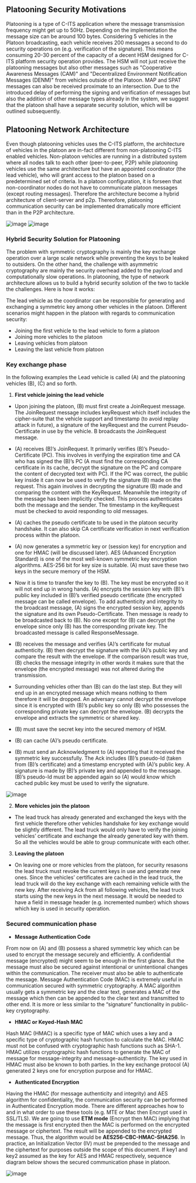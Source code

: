 ## Platooning Security Motivations
Platooning is a type of C-ITS application where the message transmission frequency might get up to 50Hz. Depending on the implementation the message size can be around 100 bytes. 
Considering 5 vehicles in the Platoon broadcasting, each vehicle receives 200 messages a second to do security operations on (e.g. verification of the signature). This means consuming 20-30 percent of the capacity of a decent HSM designed for C-ITS platform security operation provides. The HSM will not just receive the platooning messages but also other messages such as "Cooperative Awareness Messages (CAM)" and "Decentralized Environment Notification Messages (DENM)" from vehicles outside of the Platoon. MAP and SPAT messages can also be received proximate to an intersection. Due to the introduced delay of performing the signing and verification of messages but also the addition of other message types already in the system, we suggest that the platoon shall have a separate security solution, which will be outlined subsequently.

## Platooning Network Architecture
Even though platooning vehicles uses the C-ITS platform, the architecture of vehicles in the platoon are in-fact different from non-platooning C-ITS enabled vehicles. Non-platoon vehicles are running in a distributed system where all nodes talk to each other (peer-to-peer, P2P) while platooning vehicles use the same architecture but have an appointed coordinator (the lead vehicle), who will grant access to the platoon based on a predetermined set of criteria. In a platoon configuration, it is forseen that non-coordinator nodes do not have to communicate platoon messages (except routing messages). Therefore the architecture become a hybrid architecture of client-server and p2p. Thereofore, platooning communication security can be implemented dramatically more efficient than in the P2P architecture.

![image](https://cloud.githubusercontent.com/assets/3536075/19036275/1f4c1fe4-896f-11e6-8164-888983182dc3.png)
![image](https://cloud.githubusercontent.com/assets/3536075/19036296/4021fd88-896f-11e6-811b-889ab05a228f.png)

###	Hybrid Security Solution for Platooning
The problem with symmetric cryptography is mainly the key exchange operation over a large scale network while preventing the keys to be leaked to outsiders. On the other hand, the challenge with asymmetric cryptography are mainly the security overhead added to the payload and computationally slow operations. In platooning, the type of network architecture allows us to build a hybrid security solution of the two to tackle the challenges. Here is how it works:

The lead vehicle as the coordinator can be responsible for generating and exchanging a symmetric key among other vehicles in the platoon. Different scenarios might happen in the platoon with regards to communication security:
-	Joining the first vehicle to the lead vehicle to form a platoon
-	Joining more vehicles to the platoon
-	Leaving vehicles from platoon
-	Leaving the last vehicle from platoon

### Key exchange phase
In the following examples the Lead vehicle is called (A) and the platooning vehicles (B), (C) and so forth. 

1.	**First vehicle joining the lead vehicle**
 
 * Upon joining the platoon, (B) must first create a JoinRequest message. The JoinRequest message includes keyRequest which itself includes the cipher-suite that the vehicle support and timestamp (to avoid replay attack in future), a signature of the keyRequest and the current Pseudo-Certificate in use by the vehicle. B broadcasts the JoinRequest message.
 
 * (A) receives (B)’s JoinRequest. It primarily verifies (B)’s Pseudo-Certificate (PC). This involves in verifying the expiration time and CA who has signed the (B)’s PC (A must find the corresponding CA certificate in its cache, decrypt the signature on the PC and compare the content of decrypted text with PC). If the PC was correct, the public key inside it can now be used to verify the signature (B) made on the request. This again involves in decrypting the signature (B) made and comparing the content with the KeyRequest. Meanwhile the integrity of the message has been implicitly checked. This process authenticates both the message and the sender. The timestamp in the keyRequest must be checked to avoid responding to old messages. 

 *	(A) caches the  pseudo certificate to be used in the platoon security handshake. It can also skip CA certificate verification in next verification process within the platoon.

 *	(A) now generates a symmetric key or (session key) for encryption and one for HMAC (will be discussed later). AES (Advanced Encryption Standard) is one of the most well-known symmetric key encryption algorithms. AES-256 bit for key size is suitable. (A) must save these two keys in the secure memory of the HSM.

 *  Now it is time to transfer the key to (B). The key must be encrypted so it will not end up in wrong hands. (A) encrypts the session key with (B)’s public key included in (B)’s verified pseudo certificate (the encrypted message can be called envelope). To add authenticity and integrity to the broadcast message, (A) signs the encrypted session key, appends the signature and its own Pseudo-Certificate. Then message is ready to be broadcasted back to (B). No one except for (B) can decrypt the envelope since only (B) has the corresponding private key. The broadcasted message is called ResponseMessage.

 *  (B) receives the message and verifies (A)’s certificate for mutual authenticity. (B) then decrypt the signature with the (A)’s public key and compare the result with the envelope. If the comparison result was true, (B) checks the message integrity in other words it makes sure that the envelope (the encrypted message) was not altered during the transmission. 

 *  Surrounding vehicles other than (B) can do the last step. But they will end up in an encrypted message which means nothing to them therefore it will be dropped. An adversary cannot decrypt the envelope since it is encrypted with (B)’s public key so only (B) who possesses the corresponding private key can decrypt the envelope. (B) decrypts the envelope and extracts the symmetric or shared key.

 *  (B) must save the secret key into the secured memory of HSM.

 *  (B) can cache (A)’s pseudo certificate.

 *  (B) must send an Acknowledgment to (A) reporting that it received the symmetric key successfully. The Ack includes (B)’s pseudo-Id (taken from (B)’s certificate) and a timestamp encrypted with (A)’s public key. A signature is made by (B)’s private key and appended to the message. (B)’s pseudo-Id must be appended again so (A) would know which cached public key must be used to verify the signature.

 ![image](https://cloud.githubusercontent.com/assets/3536075/19036662/6cd6db26-8971-11e6-869d-69878fc1f6ea.png)

2.	**More vehicles join the platoon**

 * The lead truck has already generated and exchanged the keys with the first vehicle therefore other vehicles handshake for key exchange would be slightly different. The lead truck would only have to verify the joining vehicles’ certificate and exchange the already generated key with them. So all the vehicles would be able to group communicate with each other.

3.	**Leaving the platoon**

 * On leaving one or more vehicles from the platoon, for security resasons the lead truck must revoke the current keys in use and generate new ones. Since the vehicles’ certificates are cached in the lead truck, the lead truck will do the key exchange with each remaining vehicle with the new key. After receiving Ack from all following vehicles, the lead truck starts using the new keys in the next message. It would be needed to have a field in message header (e.g. incremented number) which shows which key is used in security operation.
 
### Secured communication phase
+ **Message Authentication Code**
 
 From now on (A) and (B) possess a shared symmetric key which can be used to encrypt the message securely and efficiently. A confidential message (encrypted) might seem to be enough in the first glance. But the message must also be secured against intentional or unintentional changes within the communication. The receiver must also be able to authenticate the message. 
 Message Authentication Code (MAC) is extremely useful in communication secured with symmetric cryptography. A MAC algorithm usually gets a symmetric key and the clear text, generates a MAC of the message which then can be appended to the clear text and transmitted to other end. It is more or less similar to the “signature” functionality in public-key cryptography.

+	**HMAC or Keyed-Hash MAC**
 
 Hash MAC (HMAC) is a specific type of MAC which uses a key and a specific type of cryptographic hash function to calculate the MAC. HMAC must not be confused with cryptographic hash functions such as SHA-1. HMAC utilizes cryptographic hash functions to generate the MAC of message for message-integrity and message-authenticity. The key used in HMAC must also be known to both parties. In the key exchange protocol (A) generated 2 keys one for encryption purpose and for HMAC.

+	**Authenticated Encryption**

 Having the HMAC (for message authenticity and integrity) and AES algorithm for confidentiality, the communication security can be performed in Authenticated Encryption mode.  There are different approaches how to and in what order to use these tools (e.g. MTE or Mac then Encrypt used in SSL/TLS). We are going to use **ETM mode** (Encrypt then MAC) implying that the message is first encrypted then the MAC is performed on the encrypted message or ciphertext. The result will be appended to the encrypted message. Thus, the algorithm would be **AES256-CBC-HMAC-SHA256**. In practice, an Initialization Vector (IV) must be prepended to the message and the ciphertext for purposes outside the scope of this document. If key1 and key2 assumed as the key for AES and HMAC respectively, sequence diagram below shows the secured communication phase in platoon.

 ![image](https://cloud.githubusercontent.com/assets/3536075/19038362/7592c806-897b-11e6-9c82-0c33114179ae.png)

